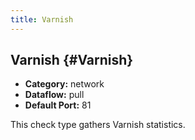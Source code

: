 ```yaml
---
title: Varnish
---
```


## Varnish {#Varnish}
 * **Category:** network
 * **Dataflow:** pull
 * **Default Port:** 81

This check type gathers Varnish statistics.
